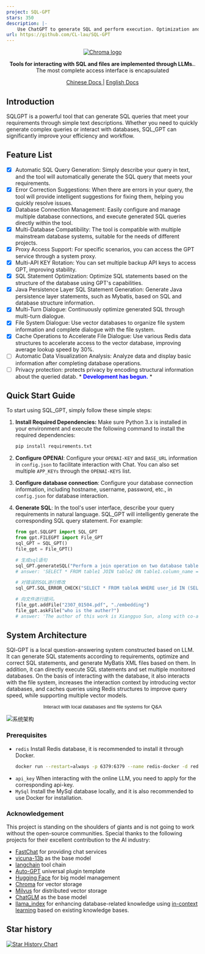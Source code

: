 ```yaml
---
project: SQL-GPT
stars: 350
description: |-
    Use ChatGPT to generate SQL and perform execution. Optimization and error correction of SQL is also possible.
url: https://github.com/CL-lau/SQL-GPT
---
```


[//]: # (# SQL_GPT: Tools for interacting with SQL and files are implemented through LLMs.)

<p align="center">
<a href="https://github.com/CL-lau/SQL-GPT">
<img src="./assets/main.png" alt="Chroma logo">

[//]: # (<center><span style="font-family: Arial; font-size: 30px;">SQL-GPT</span></center>)
</a>
</p>

<p align="center">
    <b>Tools for interacting with SQL and files are implemented through LLMs.</b>. <br />
    The most complete access interface is encapsulated
</p>

<p align="center">
  <a href="https://github.com/CL-lau/SQL-GPT/blob/main/README_zh.md" target="_blank">
      Chinese Docs
  </a> |
  <a href="https://github.com/CL-lau/SQL-GPT/blob/main/README.md" target="_blank">
      English Docs
  </a>
</p>

## Introduction

SQLGPT is a powerful tool that can generate SQL queries that meet your requirements through simple text descriptions. Whether you need to quickly generate complex queries or interact with databases, SQL_GPT can significantly improve your efficiency and workflow.

## Feature List
- [x] Automatic SQL Query Generation: Simply describe your query in text, and the tool will automatically generate the SQL query that meets your requirements.
- [x] Error Correction Suggestions: When there are errors in your query, the tool will provide intelligent suggestions for fixing them, helping you quickly resolve issues.
- [x] Database Connection Management: Easily configure and manage multiple database connections, and execute generated SQL queries directly within the tool.
- [x] Multi-Database Compatibility: The tool is compatible with multiple mainstream database systems, suitable for the needs of different projects.
- [x] Proxy Access Support: For specific scenarios, you can access the GPT service through a system proxy.
- [x] Multi-API KEY Rotation: You can set multiple backup API keys to access GPT, improving stability.
- [x] SQL Statement Optimization: Optimize SQL statements based on the structure of the database using GPT's capabilities.
- [x] Java Persistence Layer SQL Statement Generation: Generate Java persistence layer statements, such as Mybatis, based on SQL and database structure information.
- [x] Multi-Turn Dialogue: Continuously optimize generated SQL through multi-turn dialogue.
- [x] File System Dialogue: Use vector databases to organize file system information and complete dialogue with the file system.
- [x] Cache Operations to Accelerate File Dialogue: Use various Redis data structures to accelerate access to the vector database, improving average lookup speed by 30%.
- [ ] Automatic Data Visualization Analysis: Analyze data and display basic information after completing database operations.
- [ ] Privacy protection: protects privacy by encoding structural information about the queried datab. * **<span style="color: blue">Development has begun.</span>** *

## Quick Start Guide

To start using SQL_GPT, simply follow these simple steps:

1. **Install Required Dependencies:** Make sure Python 3.x is installed in your environment and execute the following command to install the required dependencies:

    ```bash
    pip install requirements.txt
    ```

2. **Configure OPENAI**: Configure your ```OPENAI-KEY``` and ```BASE_URL``` information in ```config.json``` to facilitate interaction with Chat. You can also set multiple ```APP_KEYs``` through the ```OPENAI-KEYS``` list.

3. **Configure database connection**: Configure your database connection information, including hostname, username, password, etc., in ```config.json``` for database interaction.

4. **Generate SQL**: In the tool's user interface, describe your query requirements in natural language. SQL_GPT will intelligently generate the corresponding SQL query statement. For example:
   
   ```python
   from gpt.SQLGPT import SQL_GPT
   from gpt.FILEGPT import File_GPT
   sql_GPT = SQL_GPT()
   file_gpt = File_GPT()
   
   # 生成sql语句
   sql_GPT.generateSQL("Perform a join operation on two database tables.")
   # answer: 'SELECT * FROM table1 JOIN table2 ON table1.column_name = table2.column_name;'
   
   # 对错误的SQL进行修改
   sql_GPT.SQL_ERROR_CHECK("SELECT * FROM tableA WHERE user_id IN (SELECT user_id FROM tableB LIMIT 1000);", "SQL执行失败: (1235, This version of MySQL doesn't yet support 'LIMIT & IN/ALL/ANY/SOME subquery'")
   
   # 向文件进行提问。
   file_gpt.addFile("2307_01504.pdf", "./embedding")
   file_gpt.askFile("who is the auther?")
   # answer: 'The author of this work is Xiangguo Sun, along with co-authors Hong Cheng, Jia Li, Bo Liu, and Jihong Guan.'

   ```

## System Architecture

SQl-GPT is a local question-answering system constructed based on LLM. It can generate SQL statements according to requirements, optimize and correct SQL statements, and generate MyBatis XML files based on them. In addition, it can directly execute SQL statements and set multiple monitored databases.
On the basis of interacting with the database, it also interacts with the file system, increases the interaction context by introducing vector databases, and caches queries using Redis structures to improve query speed, while supporting multiple vector models.

<center><span style="font-family: Arial; font-size: 13px;">Interact with local databases and file systems for Q&A</span></center>

![系统架构](./assets/frame.png)
### Prerequisites
- ```redis``` Install Redis database, it is recommended to install it through Docker.
   ```bash
   docker run --restart=always -p 6379:6379 --name redis-docker -d redis:7.0.12  --requirepass admin
   ```
- ```api_key``` When interacting with the online LLM, you need to apply for the corresponding api-key.
- ```MySql``` Install the MySql database locally, and it is also recommended to use Docker for installation.

### Acknowledgement

This project is standing on the shoulders of giants and is not going to work without the open-source communities. Special thanks to the following projects for their excellent contribution to the AI industry:
- [FastChat](https://github.com/lm-sys/FastChat) for providing chat services
- [vicuna-13b](https://lmsys.org/blog/2023-03-30-vicuna/) as the base model
- [langchain](https://langchain.readthedocs.io/) tool chain
- [Auto-GPT](https://github.com/Significant-Gravitas/Auto-GPT) universal plugin template
- [Hugging Face](https://huggingface.co/) for big model management
- [Chroma](https://github.com/chroma-core/chroma) for vector storage
- [Milvus](https://milvus.io/) for distributed vector storage
- [ChatGLM](https://github.com/THUDM/ChatGLM-6B) as the base model
- [llama_index](https://github.com/jerryjliu/llama_index) for enhancing database-related knowledge using [in-context learning](https://arxiv.org/abs/2301.00234) based on existing knowledge bases.


## Star history

[![Star History Chart](https://api.star-history.com/svg?repos=CL-lau/SQL-GPT&type=Date)](https://star-history.com/#CL-lau/SQL-GPT&Date)


